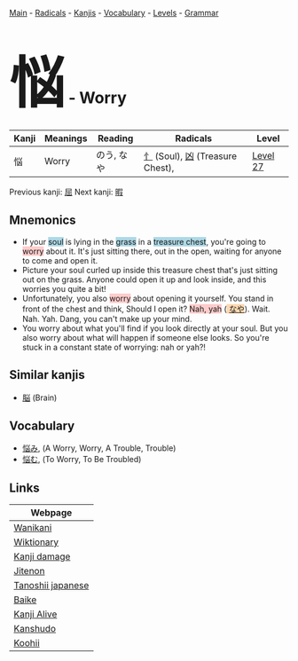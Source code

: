 <style> bigfont {font-size: 100px}</style>
[Main](../README.md) -
[Radicals](../radicals.md) -
[Kanjis](../kanjis.md) -
[Vocabulary](../vocabulary.md) -
[Levels](../levels.md) -
[Grammar](../grammar.md)
# <bigfont> 悩</bigfont> - Worry 

| Kanji | Meanings | Reading | Radicals | Level |
| --- | --- | --- | --- | --- |
| 悩 | Worry | のう, なや | [忄](../radicals/忄.md) (Soul), [凶](../radicals/凶.md) (Treasure Chest),  | [Level 27](../levels/wk_level27.md) |

Previous kanji: [屈](屈.md) Next kanji: [暇](暇.md) 

## Mnemonics
 * If your <span style="background-color:#ADD8E6"> soul</span> is lying in the <span style="background-color:#ADD8E6"> grass</span> in a <span style="background-color:#ADD8E6"> treasure chest</span>, you're going to <span style="background-color:#ffcccb"> worry</span> about it. It's just sitting there, out in the open, waiting for anyone to come and open it.
* Picture your soul curled up inside this treasure chest that's just sitting out on the grass. Anyone could open it up and look inside, and this worries you quite a bit!
* Unfortunately, you also <span style="background-color:#ffcccb"> worry</span> about opening it yourself. You stand in front of the chest and think, Should I open it? <span style="background-color:#ffcccb"> Nah, yah</span> (<span style="background-color:#fed8b1"> [なや](https://jisho.org/search/なや)</span>). Wait. Nah. Yah. Dang, you can't make up your mind.
* You worry about what you'll find if you look directly at your soul. But you also worry about what will happen if someone else looks. So you're stuck in a constant state of worrying: nah or yah?!


## Similar kanjis
 * [脳](脳.md) (Brain)


## Vocabulary
 * [悩み](../vocabulary/悩.md), (A Worry, Worry, A Trouble, Trouble)
* [悩む](../vocabulary/悩.md), (To Worry, To Be Troubled)



## Links 

| Webpage |
| --- |
| [Wanikani          ](https://www.wanikani.com/kanji/悩) |
| [Wiktionary        ](https://en.wiktionary.org/wiki/悩) |
| [Kanji damage      ](http://www.kanjidamage.com/kanji/search?utf8=✓&q=悩) |
| [Jitenon           ](https://jitenon.com/kanji/悩) |
| [Tanoshii japanese ](https://www.tanoshiijapanese.com/dictionary/kanji.cfm?k=悩) |
| [Baike             ](https://baike.baidu.com/item/悩) |
| [Kanji Alive       ](https://app.kanjialive.com/悩) |
| [Kanshudo          ](https://www.kanshudo.com/searchmn?q=悩) |
| [Koohii            ](https://kanji.koohii.com/study/kanji/悩) |
